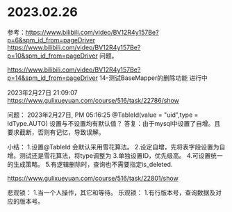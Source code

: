 
# 2023.02.26
参考：https://www.bilibili.com/video/BV12R4y157Be?p=6&spm_id_from=pageDriver
https://www.bilibili.com/video/BV12R4y157Be?p=10&spm_id_from=pageDriver
问题。

https://www.bilibili.com/video/BV12R4y157Be?p=14&spm_id_from=pageDriver 
14-测试BaseMapper的删除功能
进行中

2023年2月27日 21:09:07
https://www.gulixueyuan.com/course/516/task/22786/show





问题：
    2023年2月27日, PM 05:16:25 
    @TableId(value = "uid",type = IdType.AUTO) 设置与不设置均有默认值？
    答复：由于mysql中设置了自增。且要求截断，否则有记忆，导致误解。
    
小结：
1.设置@TableId 会默认采用雪花算法。
2.设定自增，先将表字段设置为自增。测试还是雪花算法，将type调整为
3.单独设置ID，优先级高。
4.可设置统一的生成策略。
5.有逻辑删除时，查询也不需要指定is_deleted.
   
https://www.gulixueyuan.com/course/516/task/22801/show

悲观锁：
1.当一个人操作，其它和等待。
乐观锁：
1.有行版本号，查询数据及对应的版本号。
